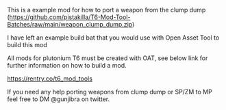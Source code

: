 This is a example mod for how to port a weapon from the clump dump (https://github.com/pistakilla/T6-Mod-Tool-Batches/raw/main/weapon_clump_dump.zip)

I have left an example build bat that you would use with Open Asset Tool to build this mod

All mods for plutonium T6 must be created with OAT, see below link for further information on how to build a mod.

https://rentry.co/t6_mod_tools

If you need any help porting weapons from clump dump or SP/ZM to MP feel free to DM @gunjibra on twitter.
